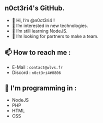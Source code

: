## n0ct3ri4's GitHub.

- 👋 Hi, I’m @n0ct3ri4 !
- 👀 I’m interested in new technologies.
- 🌱 I’m still learning NodeJS.
- 💞️ I’m looking for partners to make a team.

## 📫 How to reach me : 

- E-Mail : `contact@wlvs.fr`
- Discord : `n0ct3ri4#0806`

## 🧠 I'm programming in :

- NodeJS
- PHP
- HTML
- CSS

<!---
n0ct3ri4/n0ct3ri4 is a ✨ special ✨ repository because its `README.md` (this file) appears on your GitHub profile.
You can click the Preview link to take a look at your changes.
--->
